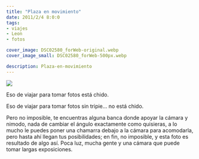 ```yaml
---
title: "Plaza en movimiento"
date: 2011/2/4 8:0:0
tags: 
- viajes
- Leon
- fotos

cover_image: DSC02580_forWeb-original.webp
cover_image_small: DSC02580_forWeb-500px.webp

description: Plaza-en-movimiento
---
```



[![](DSC02580_forWeb-800px.webp)](DSC02580_forWeb-original.webp)

Eso de viajar para tomar fotos está chido.  

Eso de viajar para tomar fotos sin tripie... no está chido.

Pero no imposible, te encuentras alguna banca donde apoyar la cámara y nimodo, nada de cambiar el ángulo exactamente como quisieras, a lo mucho le puedes poner una chamarra debajo a la cámara para acomodarla, pero hasta ahí llegan tus posibilidades; en fin, no imposible, y esta foto es resultado de algo así. Poca luz, mucha gente y una cámara que puede tomar largas exposiciones.
